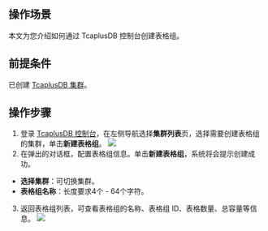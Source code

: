 ## 操作场景
本文为您介绍如何通过 TcaplusDB 控制台创建表格组。

##  前提条件
已创建 [TcaplusDB 集群](https://cloud.tencent.com/document/product/596/38807)。

## 操作步骤
1. 登录 [TcaplusDB 控制台](https://console.cloud.tencent.com/tcaplusdb/app)，在左侧导航选择**集群列表**页，选择需要创建表格组的集群，单击**新建表格组**。
![](https://main.qcloudimg.com/raw/faff3726bf398371f50b96ef7769b38b.png)
2. 在弹出的对话框，配置表格组信息。单击**新建表格组**，系统将会提示创建成功。
 - **选择集群**：可切换集群。
 - **表格组名称**：长度要求4个 -  64个字符。
3. 返回表格组列表，可查看表格组的名称、表格组 ID、表格数量、总容量等信息。
![](https://qcloudimg.tencent-cloud.cn/raw/5f49a86b76cd216e5939b4c39cf06f61.png)
